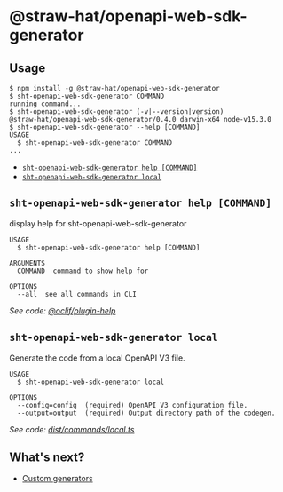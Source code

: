 # @straw-hat/openapi-web-sdk-generator

## Usage
<!-- usage -->
```sh-session
$ npm install -g @straw-hat/openapi-web-sdk-generator
$ sht-openapi-web-sdk-generator COMMAND
running command...
$ sht-openapi-web-sdk-generator (-v|--version|version)
@straw-hat/openapi-web-sdk-generator/0.4.0 darwin-x64 node-v15.3.0
$ sht-openapi-web-sdk-generator --help [COMMAND]
USAGE
  $ sht-openapi-web-sdk-generator COMMAND
...
```
<!-- usagestop -->

<!-- commands -->
* [`sht-openapi-web-sdk-generator help [COMMAND]`](#sht-openapi-web-sdk-generator-help-command)
* [`sht-openapi-web-sdk-generator local`](#sht-openapi-web-sdk-generator-local)

## `sht-openapi-web-sdk-generator help [COMMAND]`

display help for sht-openapi-web-sdk-generator

```
USAGE
  $ sht-openapi-web-sdk-generator help [COMMAND]

ARGUMENTS
  COMMAND  command to show help for

OPTIONS
  --all  see all commands in CLI
```

_See code: [@oclif/plugin-help](https://github.com/oclif/plugin-help/blob/v3.2.0/src/commands/help.ts)_

## `sht-openapi-web-sdk-generator local`

Generate the code from a local OpenAPI V3 file.

```
USAGE
  $ sht-openapi-web-sdk-generator local

OPTIONS
  --config=config  (required) OpenAPI V3 configuration file.
  --output=output  (required) Output directory path of the codegen.
```

_See code: [dist/commands/local.ts](https://github.com/straw-hat-team/openapi-web-sdk-generator/blob/v0.4.0/dist/commands/local.ts)_
<!-- commandsstop -->

## What's next?

- [Custom generators](./docs/custom-generators.md)
